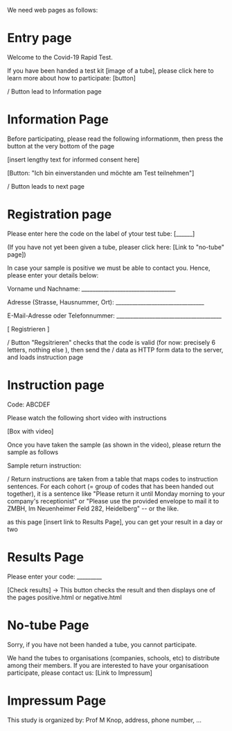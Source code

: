 We need web pages as follows:

Entry page
==========

Welcome to the Covid-19 Rapid Test.

If you have been handed a test kit [image of a tube], please click here to learn more about how to participate: [button]

/ Button lead to Information page


Information Page
================

Before participating, please read the following informationm, then press the button at the very bottom of the page

[insert lengthy text for informed consent here]

[Button: "Ich bin einverstanden und möchte am Test teilnehmen"]

/ Button leads to next page


Registration page
=================

Please enter here the code on the label of ytour test tube: [______]

(If you have not yet been given a tube, pleaser click here: [Link to "no-tube" page])

In case your sample is positive we must be able to contact you. Hence, please enter your details below:

Vorname und Nachname: __________________________________

Adresse (Strasse, Hausnummer, Ort): ________________________________

E-Mail-Adresse oder Telefonnummer: ______________________________________

[ Registrieren ]

/ Button "Regsitrieren" checks that the code is valid (for now: precisely 6 letters, nothing else ), then send the 
/ data as HTTP form data to the server, and loads instruction page


Instruction page
================

Code: ABCDEF

Please watch the following short video with instructions

[Box with video]

Once you have taken the sample (as shown in the video), please return the sample as follows

Sample return instruction:

/ Return instructions are taken from a table that maps codes to instruction sentences. For each cohort (= group of codes that has been handed out together), it is a sentence like "Please return it until Monday morning to your company's receptionist" or "Please use the provided envelope to mail it to ZMBH, Im Neuenheimer Feld 282, Heidelberg" -- or the like.

as this page [insert link to Results Page], you can get your result in a day or two


Results Page
============

Please enter your code: _________

[Check results]   -> This button checks the result and then displays one of the pages positive.html or negative.html


No-tube Page
============

Sorry, if you have not been handed a tube, you cannot participate.

We hand the tubes to organisations (companies, schools, etc) to distribute among their members. If you are interested to have your organisatioon participate, please contact us: [Link to Impressum]


Impressum Page
==============

This study is organized by: Prof M Knop, address, phone number, ...

